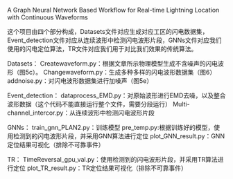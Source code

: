 A Graph Neural Network Based Workflow for Real-time Lightning Location with Continuous Waveforms

这个项目由四个部分构成，Datasets文件对应生成对应工区的闪电数据集，Event_detection文件对应从连续波形中检测闪电波形片段，GNNs文件对应我们使用的闪电定位算法，TR文件对应我们用于对比我们效果的传统算法。

Datasets：
    Createwaveform.py：根据文章所示物理模型生成不含噪声的闪电波形（图5c）。
    Changewaveform.py：生成多种多样的闪电波形数据集（图6）
    addnoise.py：对闪电波形数据集进行加噪声（图5e）

Event_detection：
    dataprocess_EMD.py：对原始波形进行EMD去噪，以及整合波形数据（这个代码不能直接运行整个文件，需要分段运行）
    Multi-channel_intercor.py：从连续波形中检测闪电波形片段

GNNs：
    train_gnn_PLAN2.py：训练模型
    pre_temp.py:根据训练好的模型，使用检测到的闪电波形片段，并采用GNN算法进行定位
    plot_GNN_result.py：GNN定位结果可视化（排除不可靠事件）

TR：
    TimeReversal_gpu_val.py：使用检测到的闪电波形片段，并采用TR算法进行定位
    plot_TR_result.py：TR定位结果可视化（排除不可靠事件）
    





